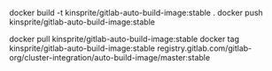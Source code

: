 docker build -t kinsprite/gitlab-auto-build-image:stable .
docker push kinsprite/gitlab-auto-build-image:stable


docker pull kinsprite/gitlab-auto-build-image:stable
docker tag kinsprite/gitlab-auto-build-image:stable registry.gitlab.com/gitlab-org/cluster-integration/auto-build-image/master:stable
